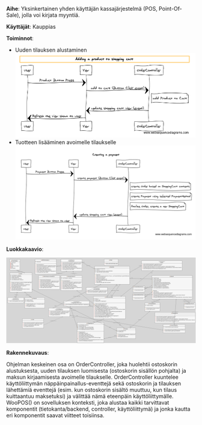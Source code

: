 **Aihe**: Yksinkertainen yhden käyttäjän kassajärjestelmä (POS, Point-Of-Sale), jolla voi kirjata myyntiä.

**Käyttäjät**: Kauppias

**Toiminnot**:

- Uuden tilauksen alustaminen
![Alt text](/dokumentaatio/sequence_diagrams/product_to_cart.png "Sekvenssikaavio / Sequence Diagram")
- Tuotteen lisääminen avoimelle tilaukselle
![Alt text](/dokumentaatio/sequence_diagrams/create_payment.png "Sekvenssikaavio / Sequence Diagram")

**Luokkakaavio**:

![Alt text](/dokumentaatio/woopos_class_diagram.png "Luokkakaavio / Class Diagram")


**Rakennekuvaus**:

Ohjelman keskeinen osa on OrderController, joka huolehtii ostoskorin alustuksesta, uuden tilauksen luomisesta (ostoskorin sisällön pohjalta) ja maksun kirjaamisesta avoimelle tilaukselle. OrderController kuuntelee käyttöliittymän näppäinpainallus-eventtejä sekä ostoskorin ja tilauksen lähettämiä eventtejä (esim. kun ostoskorin sisältö muuttuu, kun tilaus kuittaantuu maksetuksi) ja välittää nämä eteenpäin käyttöliittymälle. WooPOS() on sovelluksen konteksti, joka alustaa kaikki tarvittavat komponentit (tietokanta/backend, controller, käyttöliittymä) ja jonka kautta eri komponentit saavat viitteet toisiinsa.
